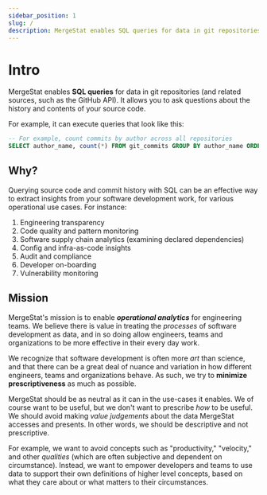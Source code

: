 ```yaml
---
sidebar_position: 1
slug: /
description: MergeStat enables SQL queries for data in git repositories (and related sources, such as the GitHub API). It allows you to ask questions about the history and contents of your source code.
---
```


# Intro

MergeStat enables **SQL queries** for data in git repositories (and related sources, such as the GitHub API).
It allows you to ask questions about the history and contents of your source code.

For example, it can execute queries that look like this:

```sql
-- For example, count commits by author across all repositories
SELECT author_name, count(*) FROM git_commits GROUP BY author_name ORDER BY count(*) DESC
```

## Why?

Querying source code and commit history with SQL can be an effective way to extract insights from your software development work, for various operational use cases.
For instance:

1. Engineering transparency
2. Code quality and pattern monitoring
3. Software supply chain analytics (examining declared dependencies)
4. Config and infra-as-code insights
5. Audit and compliance
6. Developer on-boarding
7. Vulnerability monitoring

## Mission

MergeStat's mission is to enable ***operational analytics*** for engineering teams.
We believe there is value in treating the *processes* of software development as data, and in so doing allow engineers, teams and organizations to be more effective in their every day work.

We recognize that software development is often more *art* than science, and that there can be a great deal of nuance and variation in how different engineers, teams and organizations behave.
As such, we try to **minimize prescriptiveness** as much as possible.

MergeStat should be as neutral as it can in the use-cases it enables.
We of course want to be useful, but we don't want to prescribe *how* to be useful.
We should avoid making *value judgements* about the data MergeStat accesses and presents.
In other words, we should be descriptive and not prescriptive.

For example, we want to avoid concepts such as "productivity," "velocity," and other *qualities* (which are often subjective and dependent on circumstance).
Instead, we want to empower developers and teams to use data to support their own definitions of higher level concepts, based on what they care about or what matters to their circumstances.
